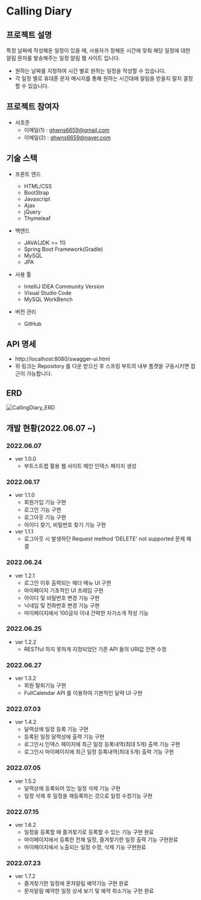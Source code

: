 # Calling Diary

## 프로젝트 설명
특정 날짜에 작성해둔 일정이 있을 때, 사용자가 정해둔 시간에 맞춰 해당 일정에 대한 알림 문자를 발송해주는 일정 알림 웹 사이트 입니다.
- 원하는 날짜를 지정하여 시간 별로 원하는 일정을 작성할 수 있습니다.
- 각 일정 별로 휴대폰 문자 메시지를 통해 원하는 시간대에 알림을 받을지 말지 결정할 수 있습니다.

## 프로젝트 참여자
- 서호준
  - 이메일(1) : ghwns6659@gmail.com
  - 이메일(2) : ghwns6659@naver.com

## 기술 스택
- 프론트 엔드
  - HTML/CSS
  - BootStrap
  - Javascript
  - Ajax
  - jQuery
  - Thymeleaf

- 백엔드
  - JAVA(JDK >= 11)
  - Spring Boot Framework(Gradle)
  - MySQL
  - JPA

- 사용 툴
  - IntelliJ IDEA Community Version
  - Visual Studio Code
  - MySQL WorkBench

- 버전 관리
  - GitHub
 
## API 명세
- http://localhost:8080/swagger-ui.html
- 위 링크는 Repository 를 다운 받으신 후 스프링 부트의 내부 톰캣을 구동시키면 접근이 가능합니다.

## ERD
![CallingDiary_ERD](https://user-images.githubusercontent.com/48443312/184119753-83863f04-75bd-4bc8-a83a-b01a6b225fe6.PNG)

## 개발 현황(2022.06.07 ~)
### 2022.06.07
- ver 1.0.0
    - 부트스트랩 활용 웹 사이트 메인 인덱스 페이지 생성
### 2022.06.17
- ver 1.1.0
    - 회원가입 기능 구현
    - 로그인 기능 구현
    - 로그아웃 기능 구현
    - 아이디 찾기, 비밀번호 찾기 기능 구현
- ver 1.1.1
    - 로그아웃 시 발생하던 Request method 'DELETE' not supported 문제 해결
### 2022.06.24
- ver 1.2.1
    - 로그인 이후 출력되는 헤더 메뉴 UI 구현
    - 마이페이지 기초적인 UI 프레임 구현
    - 아이디 및 비밀번호 변경 기능 구현
    - 닉네임 및 전화번호 변경 기능 구현
    - 마이페이지에서 100글자 이내 간략한 자기소개 작성 기능
### 2022.06.25
- ver 1.2.2
    - RESTful 하지 못하게 지정되었던 기존 API 들의 URI값 전면 수정
### 2022.06.27
- ver 1.3.2
    - 회원 탈퇴기능 구현
    - FullCalendar API 를 이용하여 기본적인 달력 UI 구현 
### 2022.07.03
- ver 1.4.2
    - 달력상에 일정 등록 기능 구현
    - 등록된 일정 달력상에 출력 기능 구현
    - 로그인시 인덱스 페이지에 최근 일정 등록내역(최대 5개) 출력 기능 구현
    - 로그인시 마이페이지에 최근 일정 등록내역(최대 5개) 출력 기능 구현
### 2022.07.05
- ver 1.5.2
    - 달력상에 등록되어 있는 일정 삭제 기능 구현
    - 일정 삭제 후 일정을 재등록하는 것으로 일정 수정기능 구현
### 2022.07.15
- ver 1.6.2
    - 일정을 등록할 때 즐겨찾기로 등록할 수 있는 기능 구현 완료
    - 마이페이지에서 등록한 전체 일정, 즐겨찾기한 일정 출력 기능 구현완료
    - 마이페이지에서 노출되는 일정 수정, 삭제 기능 구현완료
### 2022.07.23
- ver 1.7.2
    - 즐겨찾기한 일정에 문자알림 예약기능 구현 완료
    - 문자알림 예약한 일정 상세 보기 및 예약 취소기능 구현 완료
